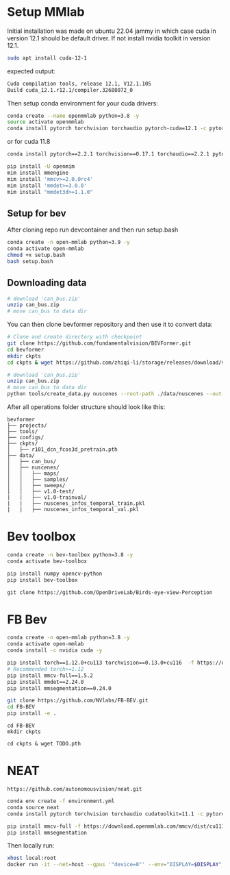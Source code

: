 # Setup MMlab
Initial installation was made on ubuntu 22.04 jammy in which case cuda in version 12.1 should be default driver. If not install nvidia toolkit in version 12.1.
```bash
sudo apt install cuda-12-1
```
expected output:
```bash
Cuda compilation tools, release 12.1, V12.1.105
Build cuda_12.1.r12.1/compiler.32688072_0
```
Then setup conda environment for your cuda drivers:
```bash
conda create --name openmmlab python=3.8 -y
source activate openmmlab
conda install pytorch torchvision torchaudio pytorch-cuda=12.1 -c pytorch -c nvidia # Only for cuda 12.1 support for different check pytorch
```
or for cuda 11.8
```bash
conda install pytorch==2.2.1 torchvision==0.17.1 torchaudio==2.2.1 pytorch-cuda=11.8 -c pytorch -c nvidia
```

```bash
pip install -U openmim
mim install mmengine
mim install 'mmcv>=2.0.0rc4'
mim install 'mmdet>=3.0.0'
mim install "mmdet3d>=1.1.0"
```

## Setup for bev
After cloning repo run devcontainer and then run setup.bash
```bash
conda create -n open-mmlab python=3.9 -y
conda activate open-mmlab
chmod +x setup.bash
bash setup.bash
```

## Downloading data
```bash
# download 'can_bus.zip'
unzip can_bus.zip 
# move can_bus to data dir
```

You can then clone bevformer repository and then use it to convert data:
```bash
# Clone and create directory with checkpoint
git clone https://github.com/fundamentalvision/BEVFormer.git
cd bevformer
mkdir ckpts
cd ckpts & wget https://github.com/zhiqi-li/storage/releases/download/v1.0/r101_dcn_fcos3d_pretrain.pth

# download 'can_bus.zip'
unzip can_bus.zip 
# move can_bus to data dir
python tools/create_data.py nuscenes --root-path ./data/nuscenes --out-dir ./data/nuscenes --extra-tag nuscenes --version v1.0 --canbus ./data
```
After all operations folder structure should look like this:
```
bevformer
├── projects/
├── tools/
├── configs/
├── ckpts/
│   ├── r101_dcn_fcos3d_pretrain.pth
├── data/
│   ├── can_bus/
│   ├── nuscenes/
│   │   ├── maps/
│   │   ├── samples/
│   │   ├── sweeps/
│   │   ├── v1.0-test/
|   |   ├── v1.0-trainval/
|   |   ├── nuscenes_infos_temporal_train.pkl
|   |   ├── nuscenes_infos_temporal_val.pkl
```

# Bev toolbox
```bash
conda create -n bev-toolbox python=3.8 -y
conda activate bev-toolbox
```

```bash
pip install numpy opencv-python
pip install bev-toolbox
```

```
git clone https://github.com/OpenDriveLab/Birds-eye-view-Perception
```

# FB Bev
```bash
conda create -n open-mmlab python=3.8 -y
conda activate open-mmlab
conda install -c nvidia cuda -y
```

```bash
pip install torch==1.12.0+cu113 torchvision==0.13.0+cu116  -f https://download.pytorch.org/whl/torch_stable.html
# Recommended torch>=1.12
pip install mmcv-full==1.5.2
pip install mmdet==2.24.0
pip install mmsegmentation==0.24.0
```

```bash
git clone https://github.com/NVlabs/FB-BEV.git
cd FB-BEV
pip install -e .
```

```
cd FB-BEV
mkdir ckpts

cd ckpts & wget TODO.pth
```


# NEAT

```
https://github.com/autonomousvision/neat.git
```

```bash
conda env create -f environment.yml
conda source neat
conda install pytorch torchvision torchaudio cudatoolkit=11.1 -c pytorch -c nvidia
```

```bash
pip install mmcv-full -f https://download.openmmlab.com/mmcv/dist/cu111/torch1.9.0/index.html
pip install mmsegmentation
```

Then locally run:
```bash
xhost local:root
docker run -it --net=host --gpus '"device=0"' --env="DISPLAY=$DISPLAY" --env="QT_X11_NO_MITSHM=1" --volume="/tmp/.X11-unix:/tmp/.X11-unix:rw" --env="NVIDIA_DRIVER_CAPABILITIES=all" carlasim/carla:0.9.10.1 ./CarlaUE4.sh --world-port=2000 -opengl -e SDL_AUDIODRIVER=dsp
```